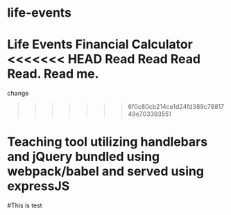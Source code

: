 # life-events
Life Events Financial Calculator
<<<<<<< HEAD
Read Read Read Read. Read me.
=======
change 
>>>>>>> 6f0c80cb214ce1d24fd389c7881749e703393551
# Teaching tool utilizing handlebars and jQuery bundled using webpack/babel and served using expressJS
#This is test